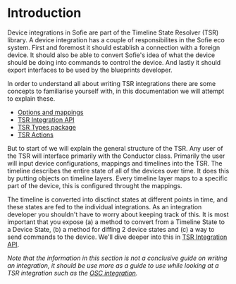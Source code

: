 # Introduction

Device integrations in Sofie are part of the Timeline State Resolver (TSR) library. A device integration has a couple of responsibilites in the Sofie eco system. First and foremost it should establish a connection with a foreign device. It should also be able to convert Sofie's idea of what the device should be doing into commands to control the device. And lastly it should export interfaces to be used by the blueprints developer.

In order to understand all about writing TSR integrations there are some concepts to familiarise yourself with, in this documentation we will attempt to explain these.

 - [Options and mappings](./options-and-mappings.html)
 - [TSR Integration API](./tsr-api.html)
 - [TSR Types package](./tsr-types.html)
 - [TSR Actions](./tsr-actions.html)

But to start of we will explain the general structure of the TSR. Any user of the TSR will interface primarily with the Conductor class. Primarily the user will input device configurations, mappings and timelines into the TSR. The timeline describes the entire state of all of the devices over time. It does this by putting objects on timeline layers. Every timeline layer maps to a specific part of the device, this is configured throught the mappings.

The timeline is converted into disctinct states at different points in time, and these states are fed to the individual integrations. As an integration developer you shouldn't have to worry about keeping track of this. It is most important that you expose \(a\) a method to convert from a Timeline State to a Device State, \(b\) a method for diffing 2 device states and (c) a way to send commands to the device. We'll dive deeper into this in [TSR Integration API](./tsr-api.html).

_Note that the information in this section is not a conclusive guide on writing an integration, it should be use more as a guide to use while looking at a TSR integration such as the [OSC integration](https://github.com/nrkno/sofie-timeline-state-resolver/tree/release50/packages/timeline-state-resolver/src/integrations/osc)._